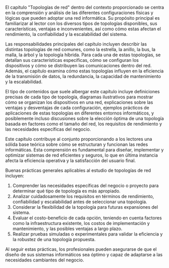 El capítulo "Topologías de red" dentro del contexto proporcionado se centra en la comprensión y análisis de las diferentes configuraciones físicas y lógicas que pueden adoptar una red informática. Su propósito principal es familiarizar al lector con los diversos tipos de topologías disponibles, sus características, ventajas e inconvenientes, así como cómo estas afectan el rendimiento, la confiabilidad y la escalabilidad del sistema.

Las responsabilidades principales del capítulo incluyen describir las distintas topologías de red comunes, como la estrella, la anillo, la bus, la malla, la árbol y la topología híbrida. Para cada una de estas topologías, se detallan sus características específicas, cómo se configuran los dispositivos y cómo se distribuyen las comunicaciones dentro del red. Además, el capítulo examina cómo estas topologías influyen en la eficiencia de la transmisión de datos, la redundancia, la capacidad de mantenimiento y la escalabilidad.

El tipo de contenidos que suele albergar este capítulo incluye definiciones precisas de cada tipo de topología, diagramas ilustrativos para mostrar cómo se organizan los dispositivos en una red, explicaciones sobre las ventajas y desventajas de cada configuración, ejemplos prácticos de aplicaciones de estas topologías en diferentes entornos informáticos, y posiblemente incluso discusiones sobre la elección óptima de una topología basada en factores como el tamaño del red, los requisitos de rendimiento y las necesidades específicas del negocio.

Este capítulo contribuye al conjunto proporcionando a los lectores una sólida base teórica sobre cómo se estructuran y funcionan las redes informáticas. Esta comprensión es fundamental para diseñar, implementar y optimizar sistemas de red eficientes y seguros, lo que en última instancia afecta la eficiencia operativa y la satisfacción del usuario final.

Buenas prácticas generales aplicables al estudio de topologías de red incluyen:

1. Comprender las necesidades específicas del negocio o proyecto para determinar qué tipo de topología es más apropiado.
2. Analizar cuidadosamente los requisitos en términos de rendimiento, confiabilidad y escalabilidad antes de seleccionar una topología.
3. Considerar la flexibilidad de la topología para futuras expansiones del sistema.
4. Evaluar el costo-beneficio de cada opción, teniendo en cuenta factores como la infraestructura existente, los costos de implementación y mantenimiento, y las posibles ventajas a largo plazo.
5. Realizar pruebas simuladas o experimentales para validar la eficiencia y la robustez de una topología propuesta.

Al seguir estas prácticas, los profesionales pueden asegurarse de que el diseño de sus sistemas informáticos sea óptimo y capaz de adaptarse a las necesidades cambiantes del negocio.
